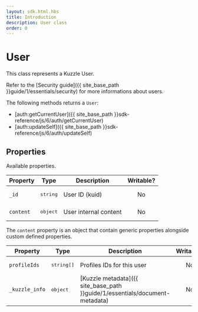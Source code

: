 ```yaml
---
layout: sdk.html.hbs
title: Introduction
description: User class
order: 0
---
```


# User

This class represents a Kuzzle User.  

Refer to the [Security guide]({{ site_base_path }}guide/1/essentials/security) for more informations about users.

The following methods returns a `User`:
 - [auth:getCurrentUser]({{ site_base_path }}sdk-reference/js/6/auth/getCurrentUser)
 - [auth:updateSelf]({{ site_base_path }}sdk-reference/js/6/auth/updateSelf)

## Properties

Available properties.

| Property | Type | Description | Writable? |
|--- |--- |--- | :-------: |
| `_id` | <pre>string</pre> | User ID (kuid) |    No     |
| `content` | <pre>object</pre> | User internal content |    No     |

The `content` property is an object that contain generic properties alongside custom defined properties.

| Property | Type | Description | Writable? |
|--- |--- |--- | :-------: |
| `profileIds` | <pre>string[]</pre> | Profiles IDs for this user |    No     |
| `_kuzzle_info` | <pre>object</pre> | [Kuzzle metadata]({{ site_base_path }}guide/1/essentials/document-metadata) |    No     |
